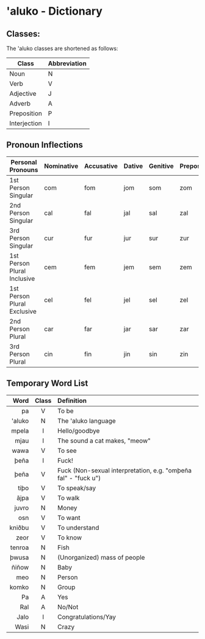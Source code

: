 # 'aluko - Dictionary

## Classes:

The 'aluko classes are shortened as follows:

| **Class**    | **Abbreviation** |
| ------------ | ---------------- |
| Noun         | N                |
| Verb         | V                |
| Adjective    | J                |
| Adverb       | A                |
| Preposition  | P                |
| Interjection | I                |

## Pronoun Inflections

| Personal Pronouns           | **Nominative** | **Accusative** | **Dative** | **Genitive** | **Prepositional** |
| --------------------------- | -------------- | -------------- | ---------- | ------------ | ----------------- |
| 1st Person Singular         | com            | fom            | jom        | som          | zom               |
| 2nd Person Singular         | cal            | fal            | jal        | sal          | zal               |
| 3rd Person Singular         | cur            | fur            | jur        | sur          | zur               |
| 1st Person Plural Inclusive | cem            | fem            | jem        | sem          | zem               |
| 1st Person Plural Exclusive | cel            | fel            | jel        | sel          | zel               |
| 2nd Person Plural           | car            | far            | jar        | sar          | zar               |
| 3rd Person Plural           | cin            | fin            | jin        | sin          | zin               |

## Temporary Word List

| **Word**       | **Class** | **Definition**                                                                                  |
| -------------: | :-------: | :---------------------------------------------------------------------------------------------- |
| pa             | V         | To be                                                                                           |
| 'aluko         | N         | The 'aluko language                                                                             |
| mpela          | I         | Hello/goodbye                                                                                   |
| mjau           | I         | The sound a cat makes, "meow"                                                                   |
| wawa           | V         | To see                                                                                          |
| þeña           | I         | Fuck!                                                                                           |
| þeña           | V         | Fuck (Non-sexual interpretation, e.g. "omþeña fal" - "fuck u")                                  |
| tiþo           | V         | To speak/say                                                                                    |
| ãjpa           | V         | To walk                                                                                         |
| juvro          | N         | Money                                                                                           |
| osn            | V         | To want                                                                                         |
| kniðbu         | V         | To understand                                                                                   |
| zeor           | V         | To know                                                                                         |
| tenroa         | N         | Fish                                                                                            |
| þwusa          | N         | (Unorganized) mass of people                                                                    |
| ñiñow          | N         | Baby                                                                                            |
| meo            | N         | Person                                                                                          |
| komko          | N         | Group                                                                                           |
| Pa             | A         | Yes                                                                                             |
| Ral            | A         | No/Not                                                                                          |
| Jalo           | I         | Congratulations/Yay                                                                             |
| Wasi           | N         | Crazy                                                                                           |
